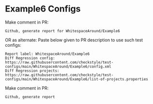 # Example6 Configs
Make comment in PR:
```
Github, generate report for WhitespaceAround/Example6
```
OR as alternate:
Paste below given to PR description to use such test configs:
```
Report label: WhitespaceAround/Example6
Diff Regression config: https://raw.githubusercontent.com/checkstyle/test-configs/main/WhitespaceAround/Example6/config.xml
Diff Regression projects: https://raw.githubusercontent.com/checkstyle/test-configs/main/WhitespaceAround/Example6/list-of-projects.properties
```
Make comment in PR:
```
Github, generate report
```
